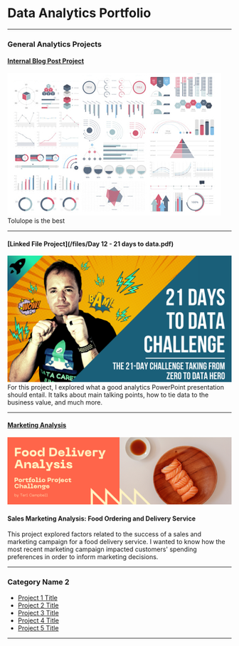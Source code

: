 # Data Analytics Portfolio

---

### General Analytics Projects

#### [Internal Blog Post Project](/sample_project)
<img src="images/dummy_thumbnail.jpg?raw=true"/>
Tolulope is the best

---
#### [Linked File Project](/files/Day 12 - 21 days to data.pdf)
<img src="images/21 Days To Data Challenge.png?raw=true"/>
For this project, I explored what a good analytics PowerPoint presentation should entail. It talks about main talking points, how to tie data to the business value, and much more. 

---
#### [Marketing Analysis](https://www.linkedin.com/pulse/creating-my-first-portfolio-article-teri-campbell/)
<img src="images/FirstPortfolioProjectPost.png?raw=true"/> 

#### Sales Marketing Analysis: Food Ordering and Delivery Service
This project explored factors related to the success of a sales and marketing campaign for a food delivery service.  I wanted to know how the most recent marketing campaign impacted customers' spending preferences in order to inform marketing decisions.

---

### Category Name 2

- [Project 1 Title](http://example.com/)
- [Project 2 Title](http://example.com/)
- [Project 3 Title](http://example.com/)
- [Project 4 Title](http://example.com/)
- [Project 5 Title](http://example.com/)

---




